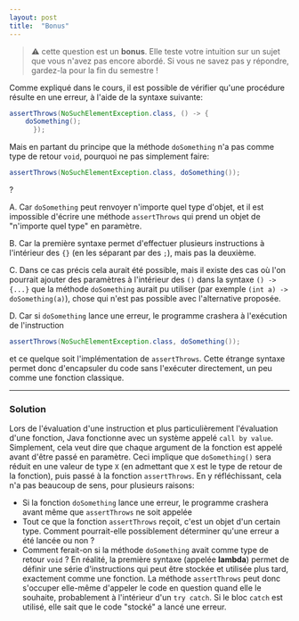 ```yaml
---
layout: post
title:  "Bonus"
---
```


> :warning: cette question est un **bonus**. Elle teste votre intuition sur un sujet que vous n'avez pas encore abordé. Si vous ne savez pas y répondre, gardez-la pour la fin du semestre !

Comme expliqué dans le cours, il est possible de vérifier qu'une procédure résulte en une erreur, à l'aide de la syntaxe suivante:

```java
assertThrows(NoSuchElementException.class, () -> {
	doSomething();
      });
```

Mais en partant du principe que la méthode `doSomething` n'a pas comme type de retour `void`, pourquoi ne pas simplement faire:
```java
assertThrows(NoSuchElementException.class, doSomething());
``` 
?



A. Car `doSomething` peut renvoyer n'importe quel type d'objet, et il est impossible d'écrire une méthode `assertThrows` qui prend un objet de "n'importe quel type" en paramètre.

B. Car la première syntaxe permet d'effectuer plusieurs instructions à l'intérieur des `{}` (en les séparant par des `;`), mais pas la deuxième.

C. Dans ce cas précis cela aurait été possible, mais il existe des cas où l'on pourrait ajouter des paramètres à l'intérieur des `()` dans la syntaxe `() -> {...}` que la méthode `doSomething` aurait pu utiliser (par exemple `(int a) -> doSomething(a)`), chose qui n'est pas possible avec l'alternative proposée.

D. Car si `doSomething` lance une erreur, le programme crashera à l'exécution de l'instruction
```java
assertThrows(NoSuchElementException.class, doSomething());
```
et ce quelque soit l'implémentation de `assertThrows`. Cette étrange syntaxe permet donc d'encapsuler du code sans l'exécuter directement, un peu comme une fonction classique.

***

### Solution

Lors de l'évaluation d'une instruction et plus particulièrement l'évaluation d'une fonction, Java fonctionne avec un système appelé `call by value`. Simplement, cela veut dire que chaque argument de la fonction est appelé avant d'être passé en paramètre. Ceci implique que `doSomething()` sera réduit en une valeur de type `X` (en admettant que `X` est le type de retour de la fonction), puis passé à la fonction `assertThrows`. En y réfléchissant, cela n'a pas beaucoup de sens, pour plusieurs raisons:
- Si la fonction `doSomething` lance une erreur, le programme crashera avant même que `assertThrows` ne soit appelée
- Tout ce que la fonction `assertThrows` reçoit, c'est un objet d'un certain type. Comment pourrait-elle possiblement déterminer qu'une erreur a été lancée ou non ?
- Comment ferait-on si la méthode `doSomething` avait comme type de retour `void` ?
En réalité, la première syntaxe (appelée **lambda**) permet de définir une série d'instructions qui peut être stockée et utilisée plus tard, exactement comme une fonction. La méthode `assertThrows` peut donc s'occuper elle-même d'appeler le code en question quand elle le souhaite, probablement à l'intérieur d'un `try catch`. Si le bloc `catch` est utilisé, elle sait que le code "stocké" a lancé une erreur. 